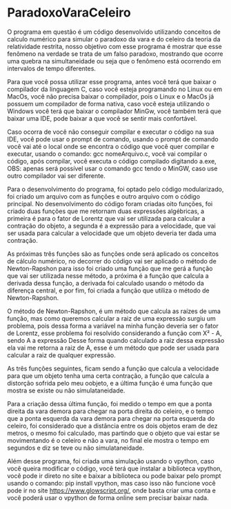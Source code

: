 # ParadoxoVaraCeleiro
O programa em questão é um código desenvolvido utilizando conceitos de calculo numérico para simular o paradoxo da vara e do celeiro da teoria da relatividade restrita, nosso objetivo com esse programa é mostrar que esse fenômeno na verdade se trata de um falso paradoxo, mostrando que ocorre uma quebra na simultaneidade ou seja
que o fenômeno está ocorrendo em intervalos de tempo diferentes.

Para que você possa utilizar esse programa, antes você terá que baixar o compilador da linguagem C, caso você esteja programando no Linux ou em MacOs, você não precisa baixar
o compilador, pois o Linux e o MacOs já possuem um compilador de forma nativa, caso você esteja utilizando o Windows você terá que baixar o compilador MinGw, você também terá que baixar uma IDE, pode baixar a que você se sentir mais confortável.

Caso ocorra de você não conseguir compilar e executar o código na sua IDE, você pode usar o prompt de comando, usando o prompt de comando você vai até o local onde
se encontra o código que você quer compilar e executar, usando o comando: gcc nomeArquivo.c, você vai compilar o código, após compilar, você executa o código
compilado digitando a.exe, OBS: apenas será possível usar o comando gcc tendo o MinGW, caso use outro compilador vai ser diferente.

Para o desenvolvimento do programa, foi optado pelo código modularizado, foi criado um arquivo com as funções e outro arquivo com o código principal.
No desenvolvimento do código foram criadas oito funções, foi criado duas funções que me retornam duas expressões algébricas, a primeira é para o fator de Lorentz 
que vai ser utilizada para calcular a contração do objeto, a segunda é a expressão para a velocidade, que vai ser usada para calcular a velocidade que um objeto
deveria ter dada uma contração.

As próximas três funções são as funções onde será aplicado os conceitos de cálculo numérico, no decorrer do código vai ser aplicado o método de Newton-Rapshon
para isso foi criado uma função que me gerá a função que vai ser utilizada nesse método, a próxima é a função que calcula a derivada dessa função, a derivada
foi calculado usando o método da diferença central, e por fim, foi criada a função que utiliza o método de Newton-Rapshon.

O método de Newton-Rapshon, é um método que calcula as raízes de uma função, mas como queremos calcular a raiz de uma expressão surgiu um problema,
pois dessa forma a variável na minha função deveria ser o fator de Lorentz, esse problema foi resolvido considerando a função com X² - A, sendo A a expressão
Desse forma quando calculado a raiz dessa expressão ela vai me retorna a raiz de A, esse é um método que pode ser usada para calcular a raiz de qualquer expressão.

As três funções seguintes, ficam sendo a função que calcula a velocidade para que um objeto tenha uma certa contração, a função que calcula a distorção sofrida pelo meu oobjeto, e a última função é uma função que mostra se existe ou não simulataneidade.

Para a criação dessa última função, foi medido o tempo em que a ponta direita da vara demora para chegar na porta direita do celeiro, e o tempo que a ponta esquerda
da vara demora para chegar na porta esquerda do celeiro, foi considerado que a distância entre os dois objetos eram de dez metros, o mesmo foi calculado, mas partindo
que o objeto que vai estar se movimentando é o celeiro e não a vara, no final ele mostra o tempo em segundos e diz se teve ou não simulataneidade.

Além desse programa, foi criada uma simulação usando o vpython, caso você queira modificar o código, você terá que instalar a biblioteca vpython, você pode ir direto no site e baixar a biblioteca ou pode baixar pelo prompt usando o comando: pip install vpython, mas caso isso não funcione você pode ir no site https://www.glowscript.org/, onde basta criar uma conta e você poderá usar o vpython de forma online sem precisar baixar nada.
